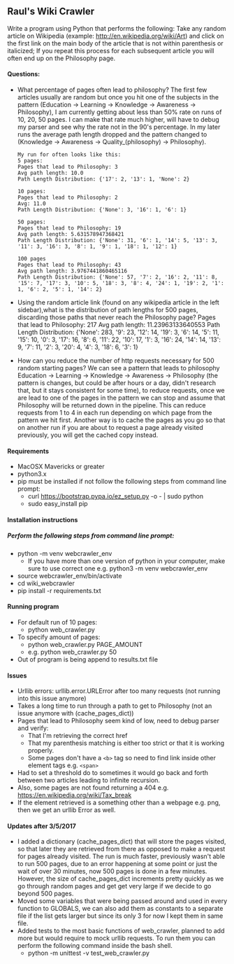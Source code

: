 ## Raul's Wiki Crawler
Write a program using Python that performs the following:
Take any random article on Wikipedia (example: http://en.wikipedia.org/wiki/Art) and click on the first link
on the main body of the article that is not within parenthesis or italicized; If you repeat this process for each subsequent article you will often end up on the Philosophy page.

#### Questions:
* What percentage of pages often lead to philosophy? The first few articles usually are random but once you hit one of the subjects in the pattern (Education -> Learning -> Knowledge -> Awareness -> Philosophy), I am currently getting about less than 50% rate on runs of 10, 20, 50 pages. I can make that rate much higher, will have to debug my parser and see why the rate not in the 90's percentage. In my later runs the average path length dropped and the pattern changed to (Knowledge -> Awareness -> Quality_(philosophy) -> Philosophy).

    ````
    My run for often looks like this:
    5 pages:
    Pages that lead to Philosophy: 3
    Avg path length: 10.0
    Path Length Distribution: {'17': 2, '13': 1, 'None': 2}

    10 pages:
    Pages that lead to Philosophy: 2
    Avg: 11.0
    Path Length Distribution: {'None': 3, '16': 1, '6': 1}

    50 pages:
    Pages that lead to Philosophy: 19
    Avg path length: 5.631578947368421
    Path Length Distribution: {'None': 31, '6': 1, '14': 5, '13': 3, '11': 3, '16': 3, '8': 1, '9': 1, '18': 1, '12': 1}

    100 pages
    Pages that lead to Philosophy: 43
    Avg path length: 3.9767441860465116
    Path Length Distribution: {'None': 57, '7': 2, '16': 2, '11': 8, '15': 7, '17': 3, '10': 5, '18': 3, '8': 4, '24': 1, '19': 2, '1': 1, '6': 2, '5': 1, '14': 2}
    ````

* Using the random article link (found on any wikipedia article in the left sidebar),what is the distribution of
path lengths for 500 pages, discarding those paths that never reach the Philosophy page?
Pages that lead to Philosophy: 217
Avg path length: 11.23963133640553
Path Length Distribution: {'None': 283, '9': 23, '12': 14, '19': 3, '6': 14, '5': 11, '15': 10, '0': 3, '17': 16, '8': 6, '11': 22, '10': 17, '1': 3, '16': 24, '14': 14, '13': 9, '7': 11, '2': 3, '20': 4, '4': 3, '18': 6, '3': 1}


* How can you reduce the number of http requests necessary for 500 random starting pages?
We can see a pattern that leads to philosophy Education -> Learning -> Knowledge -> Awareness -> Philosophy (the pattern is changes, but could be after hours or a day, didn't research that, but it stays consistent for some time), to reduce requests, once we are lead to one of the pages in the pattern we can stop and assume that Philosophy will be returned down in the pipeline. This can reduce requests from 1 to 4 in each run depending on which page from the pattern we hit first. Another way is to cache the pages as you go so that on another run if you are about to request a page already visited previously, you will get the cached copy instead.

#### Requirements
* MacOSX Mavericks or greater
* python3.x
* pip must be installed if not follow the following steps from command line prompt:
    * curl https://bootstrap.pypa.io/ez_setup.py -o - | sudo python
    * sudo easy_install pip

#### Installation instructions
##### Perform the following steps from command line prompt:
* python -m venv webcrawler_env
    * If you have more than one version of python in your computer, make sure to use correct one e.g. python3 -m venv webcrawler_env
* source webcrawler_env/bin/activate
* cd wiki_webcrawler
* pip install -r requirements.txt

#### Running program
* For default run of 10 pages:
    * python web_crawler.py
* To specify amount of pages:
    * python web_crawler.py PAGE_AMOUNT
    * e.g. python web_crawler.py 50
* Out of program is being append to results.txt file

#### Issues
* Urllib errors: urllib.error.URLError after too many requests (not running into this issue anymore)
* Takes a long time to run through a path to get to Philosophy (not an issue anymore with (cache_pages_dict))
* Pages that lead to Philosophy seem kind of low, need to debug parser and verify:
    * That I'm retrieving the correct href
    * That my parenthesis matching is either too strict or that it is working properly.
    * Some pages don't have a `<b>` tag so need to find link inside other element tags e.g. `<span>`
* Had to set a threshold do to sometimes it would go back and forth between two articles leading to infinite recursion.
* Also, some pages are not found returning a 404 e.g. https://en.wikipedia.org/wiki/Tax_break
* If the element retrieved is a something other than a webpage e.g. png, then we get an urllib Error as well.

#### Updates after 3/5/2017
* I added a dictionary (cache_pages_dict) that will store the pages visited, so that later they are retrieved from there as opposed to make a request for pages already visited. The run is much faster, previously wasn't able to run 500 pages, due to an error happening at some point or just the wait of over 30 minutes, now 500 pages is done in a few minutes. However, the size of cache_pages_dict increments pretty quickly as we go through random pages and get get very large if we decide to go beyond 500 pages.
* Moved some variables that were being passed around and used in every function to GLOBALS, we can also add them as constants to a separate file if the list gets larger but since its only 3 for now I kept them in same file.
* Added tests to the most basic functions of web_crawler, planned to add more but would require to mock urllib requests. To run them you can perform the following command inside the bash shell.
    * python -m unittest -v test_web_crawler.py
